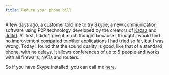 ```yaml
---
title: Reduce your phone bill
---
```

A few days ago, a customer told me to try [Skype](http://www.skype.com), a new communication software using P2P technology developed by the creators of [Kazaa](http://www.kazaa.com) and [Joltid](http://www.joltid.com). At first, I didn't give it much thought because I thought I would find no improvement compared to other applications I had tried so far, but I was wrong. Today I found that the sound quality is good, like that of a standard phone, with no delays. It allows conferences of up to 5 people and works with all firewalls, NATs and routers.

So if you have Skype installed, you can call me [here](callto://alexcasquete).